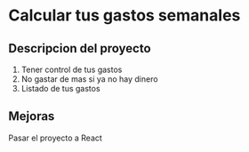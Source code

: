 # Calcular tus gastos semanales
## Descripcion del proyecto
1. Tener control de tus gastos
2. No gastar de mas si ya no hay dinero
3. Listado de tus gastos

## Mejoras
Pasar el proyecto a React